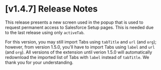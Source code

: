 # [v1.4.7] Release Notes

This release presents a new screen used in the popup that is used to request permanent access to Salesforce Setup pages. This is needed due to the last release using only `activeTab`.

For this version, you may still import Tabs using `tabTitle` and `url` (and `org`); however, from version 1.5.0, you'll have to import Tabs using `label` and `url` (and `org`). All versions of the extension until verion 1.5.0 will automatically redownload the imported list of Tabs with `label` instead of `tabTitle`. We thank you for your understanding.
